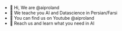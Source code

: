 - 👋 Hi, We are @aiproland
- 👀 We teache you AI and Datascience in Persian/Farsi
- 🌱 You can find us on Youtube @aiproland
- 💞️ Reach us and learn what you need in AI
  
